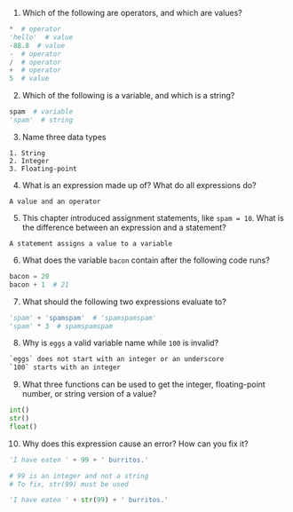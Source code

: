 1. Which of the following are operators, and which are values?

```py
*  # operator
'hello'  # value
-88.8  # value
-  # operator
/  # operator
+  # operator
5  # value
```

2. Which of the following is a variable, and which is a string?

```py
spam  # variable
'spam'  # string
```

3. Name three data types

```
1. String
2. Integer
3. Floating-point
```

4. What is an expression made up of? What do all expressions do?

```
A value and an operator
```

5. This chapter introduced assignment statements, like `spam = 10`. What is the difference between an expression and a statement?

```
A statement assigns a value to a variable
```

6. What does the variable `bacon` contain after the following code runs?
  
```py
bacon = 20
bacon + 1  # 21
```

7. What should the following two expressions evaluate to?

```py
'spam' + 'spamspam'  # 'spamspamspam'
'spam' * 3  # spamspamspam
```

8. Why is `eggs` a valid variable name while `100` is invalid?

```txt
`eggs` does not start with an integer or an underscore
`100` starts with an integer
```

9. What three functions can be used to get the integer, floating-point
number, or string version of a value?

```py
int()
str()
float()
```

10. Why does this expression cause an error? How can you fix it?

```py
'I have eaten ' + 99 + ' burritos.'

# 99 is an integer and not a string
# To fix, str(99) must be used

'I have eaten ' + str(99) + ' burritos.'
```